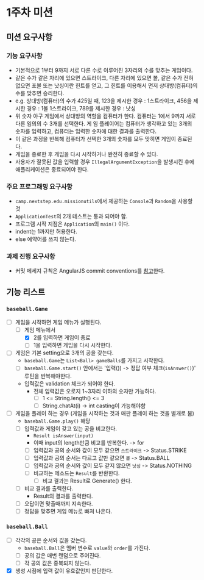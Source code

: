 # 1주차 미션


## 미션 요구사항


### 기능 요구사항
- 기본적으로 1부터 9까지 서로 다른 수로 이루어진 3자리의 수를 맞추는 게임이다.
- 같은 수가 같은 자리에 있으면 스트라이크, 다른 자리에 있으면 볼, 같은 수가 전혀 없으면 포볼 또는 낫싱이란 힌트를 얻고, 그 힌트를 이용해서 먼저 상대방(컴퓨터)의 수를 맞추면 승리한다.
- e.g. 상대방(컴퓨터)의 수가 425일 때, 123을 제시한 경우 : 1스트라이크, 456을 제시한 경우 : 1볼 1스트라이크, 789를 제시한 경우 : 낫싱
- 위 숫자 야구 게임에서 상대방의 역할을 컴퓨터가 한다. 컴퓨터는 1에서 9까지 서로 다른 임의의 수 3개를 선택한다. 게 임 플레이어는 컴퓨터가 생각하고 있는 3개의 숫자를 입력하고, 컴퓨터는 입력한 숫자에 대한 결과를 출력한다.
- 이 같은 과정을 반복해 컴퓨터가 선택한 3개의 숫자를 모두 맞히면 게임이 종료된다.
- 게임을 종료한 후 게임을 다시 시작하거나 완전히 종료할 수 있다.
- 사용자가 잘못된 값을 입력할 경우 `IllegalArgumentException`을 발생시킨 후에 애플리케이션은 종료되어야 한다.

### 주요 프로그래밍 요구사항
- `camp.nextstep.edu.missionutils`에서 제공하는 `Console`과 `Random`을 사용할 것
- `ApplicationTest`의 2개 테스트는 통과 되어야 함.
- 프로그램 시작 지점은 `Application`의 `main()` 이다.
- indent는 1까지만 허용한다.
- else 예약어를 쓰지 않는다.

### 과제 진행 요구사항
- 커밋 메세지 규칙은 AngularJS commit conventions를 [참고](https://gist.github.com/stephenparish/9941e89d80e2bc58a153)한다.

## 기능 리스트

### `baseball.Game`
- [ ] 게임을 시작하면 게임 메뉴가 실행된다.
  - [ ] 게임 메뉴에서
    - [X] 2를 입력하면 게임이 종료
    - [ ] 1을 입력하면 게임을 다시 시작한다.
- [ ] 게임은 기본 setting으로 3개의 공을 갖는다.
  - `baseball.Game`는 `List<Ball> gameBalls`를 가지고 시작한다.
  - [ ] `baseball.Game.start()` 안에서는 '입력()) -> 정답 여부 체크(`isAnswer()`)' 루틴을 반복해야한다.
  - 입력값은 validation 체크가 되어야 한다.
    - 전체 입력값은 오로지 1~3자리 이하의 숫자만 가능하다.
      - [ ] 1 <= String.length() <= 3
      - [ ] String.chatAt(i) -> int casting이 가능해야함
- [ ] 게임을 플레이 하는 경우 (게임을 시작하는 것과 매판 플레이 하는 것을 별개로 봄)
  - `baseball.Game.play()` 해당
  - [ ] 입력값과 게임이 갖고 있는 공을 비교한다.
    - `Result isAnswer(input)`
    - 이때 input의 length만큼 비교를 반복한다. -> for
    - [ ] 입력값과 공의 순서와 값이 모두 같으면 `스트라이크` -> Status.STRIKE
    - [ ] 입력값과 공의 순서는 다르고 값만 같으면 `볼` -> Status.BALL
    - [ ] 입력값과 공의 순서와 값이 모두 같지 않으면 `낫싱` -> Status.NOTHING
    - [ ] 비교하는 메소드는 `Result`를 반환한다.
      - [ ] 비교 결과는 Result로 Generate() 한다.
  - [ ] 비교 결과를 출력한다.
    - Result의 결과를 출력한다.
  - [ ] 오답이면 맞출때까지 지속한다.
  - [ ] 정답을 맞추면 게임 메뉴로 빠져 나온다.

### `baseball.Ball`
- [ ] 각각의 공은 순서와 값을 갖는다. 
  - `baseball.Ball`은 멤버 변수로 `value`와 `order`를 가진다.
  - [ ] 공의 값은 매번 랜덤으로 주어진다.
  - [ ] 각 공의 값은 중복되지 않는다.
- [X] 생성 시점에 입력 값이 유효값인지 판단한다.